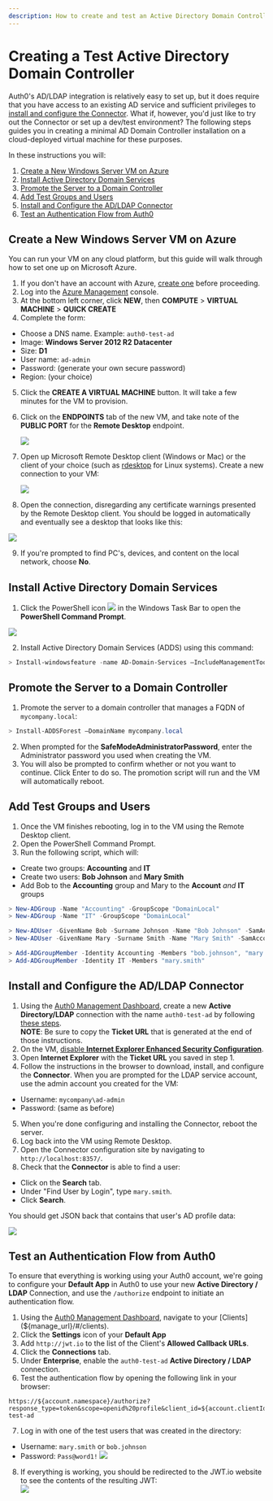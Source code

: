 ```yaml
---
description: How to create and test an Active Directory Domain Controller.
---
```


# Creating a Test Active Directory Domain Controller

Auth0's AD/LDAP integration is relatively easy to set up, but it does require that you have access to an existing AD service and sufficient privileges to [install and configure the Connector](/connector/install). What if, however, you'd just like to try out the Connector or set up a dev/test environment? The following steps guides you in creating a minimal AD Domain Controller installation on a cloud-deployed virtual machine for these purposes.

In these instructions you will:
1. [Create a New Windows Server VM on Azure](#create-a-new-windows-server-vm-on-azure)
2. [Install Active Directory Domain Services](#install-active-directory-domain-services)
3. [Promote the Server to a Domain Controller](#promote-the-server-to-a-domain-controller)
4. [Add Test Groups and Users](#add-test-groups-and-users)
5. [Install and Configure the AD/LDAP Connector](#add-a-few-test-groups-and-users)
6. [Test an Authentication Flow from Auth0](#test-an-authentication-flow-from-auth0)

## Create a New Windows Server VM on Azure

You can run your VM on any cloud platform, but this guide will walk through how to set one up on Microsoft Azure.

1. If you don't have an account with Azure, [create one](https://azure.microsoft.com) before proceeding.
2. Log into the [Azure Management](https://manage.windowsazure.com) console.
3. At the bottom left corner, click **NEW**, then **COMPUTE** > **VIRTUAL MACHINE** > **QUICK CREATE**
4. Complete the form:

  * Choose a DNS name. Example: `auth0-test-ad`
  * Image: **Windows Server 2012 R2 Datacenter**
  * Size: **D1**
  * User name: `ad-admin`
  * Password: (generate your own secure password)
  * Region: (your choice)  

5. Click the **CREATE A VIRTUAL MACHINE** button. It will take a few minutes for the VM to provision.
6. Click on the **ENDPOINTS** tab of the new VM, and take note of the **PUBLIC PORT** for the **Remote Desktop** endpoint.

    ![](/media/articles/connector/test-dc/remote-desktop-port.png)

7. Open up Microsoft Remote Desktop client (Windows or Mac) or the client of your choice (such as [rdesktop](http://www.rdesktop.org/) for Linux systems). Create a new connection to your VM:

    ![](/media/articles/connector/test-dc/remote-desktop-connection.png)

8. Open the connection, disregarding any certificate warnings presented by the Remote Desktop client. You should be logged in automatically and eventually see a desktop that looks like this:  

  ![](/media/articles/connector/test-dc/new-vm-desktop.png)

9. If you're prompted to find PC's, devices, and content on the local network, choose **No**.

## Install Active Directory Domain Services

1. Click the PowerShell icon ![](/media/articles/connector/test-dc/powershell-icon.png) in the Windows Task Bar to open the **PowerShell Command Prompt**.

  ![](/media/articles/connector/test-dc/powershell-command-prompt.png)

2. Install Active Directory Domain Services (ADDS) using this command:  
```powershell
> Install-windowsfeature -name AD-Domain-Services –IncludeManagementTools
```

## Promote the Server to a Domain Controller

1. Promote the server to a domain controller that manages a FQDN of `mycompany.local`:  
```powershell
> Install-ADDSForest –DomainName mycompany.local
```
2. When prompted for the **SafeModeAdministratorPassword**, enter the Administrator password you used when creating the VM.
3. You will also be prompted to confirm whether or not you want to continue. Click Enter to do so. The promotion script will run and the VM will automatically reboot.

## Add Test Groups and Users

1. Once the VM finishes rebooting, log in to the VM using the Remote Desktop client.
2. Open the PowerShell Command Prompt.
3. Run the following script, which will:
  * Create two groups: **Accounting** and **IT**
  * Create two users: **Bob Johnson** and **Mary Smith**
  * Add Bob to the **Accounting** group and Mary to the **Account** *and* **IT** groups

```powershell
> New-ADGroup -Name "Accounting" -GroupScope "DomainLocal"
> New-ADGroup -Name "IT" -GroupScope "DomainLocal"

> New-ADUser -GivenName Bob -Surname Johnson -Name "Bob Johnson" -SamAccountName bob.johnson -Enabled $True -AccountPassword (ConvertTo-SecureString "Pass@word1!" -AsPlainText -force) -PasswordNeverExpires $True
> New-ADUser -GivenName Mary -Surname Smith -Name "Mary Smith" -SamAccountName mary.smith -Enabled $True -AccountPassword (ConvertTo-SecureString "Pass@word1!" -AsPlainText -force) -PasswordNeverExpires $True

> Add-ADGroupMember -Identity Accounting -Members "bob.johnson", "mary.smith"
> Add-ADGroupMember -Identity IT -Members "mary.smith"
```

## Install and Configure the AD/LDAP Connector

1. Using the [Auth0 Management Dashboard](${manage_url}), create a new **Active Directory/LDAP** connection with the name `auth0-test-ad` by following [these steps](/connections/enterprise/active-directory).  
  **NOTE**: Be sure to copy the **Ticket URL** that is generated at the end of those instructions.
2. On the VM, [disable **Internet Explorer Enhanced Security Configuration**](http://blog.blksthl.com/2012/11/28/how-to-disable-ie-enhanced-security-in-windows-server-2012/).
3. Open **Internet Explorer** with the **Ticket URL** you saved in step 1.
4. Follow the instructions in the browser to download, install, and configure the **Connector**. When you are prompted for the LDAP service account, use the admin account you created for the VM:
  * Username: `mycompany\ad-admin`
  * Password: (same as before)
5. When you're done configuring and installing the Connector, reboot the server.
6. Log back into the VM using Remote Desktop.
7. Open the Connector configuration site by navigating to `http://localhost:8357/`.
8. Check that the **Connector** is able to find a user:
  * Click on the **Search** tab.
  * Under "Find User by Login", type `mary.smith`.
  * Click **Search**.

  You should get JSON back that contains that user's AD profile data:  

  ![](/media/articles/connector/test-dc/test-find-user.png)

## Test an Authentication Flow from Auth0

To ensure that everything is working using your Auth0 account, we're going to configure your **Default App** in Auth0 to use your new **Active Directory / LDAP** Connection, and use the `/authorize` endpoint to initiate an authentication flow.

1. Using the [Auth0 Management Dashboard](${manage_url}), navigate to your [Clients](${manage_url}/#/clients).
2. Click the **Settings** icon of your **Default App**
3. Add `http://jwt.io` to the list of the Client's **Allowed Callback URLs**.
4. Click the **Connections** tab.
5. Under **Enterprise**, enable the `auth0-test-ad` **Active Directory / LDAP** connection.
6. Test the authentication flow by opening the following link in your browser:  
```
https://${account.namespace}/authorize?response_type=token&scope=openid%20profile&client_id=${account.clientId}&redirect_uri=http://jwt.io&connection=auth0-test-ad
```

7. Log in with one of the test users that was created in the directory:
  * Username: `mary.smith` or `bob.johnson`
  * Password: `Pass@word1!`
  ![](/media/articles/connector/test-dc/auth-flow-login.png)
8. If everything is working, you should be redirected to the JWT.io website to see the contents of the resulting JWT:  
  ![](/media/articles/connector/test-dc/auth-success.png)
